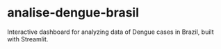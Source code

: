 # analise-dengue-brasil
Interactive dashboard for analyzing data of Dengue cases in Brazil, built with Streamlit.
